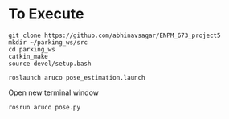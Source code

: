 # To Execute

```
git clone https://github.com/abhinavsagar/ENPM_673_project5
mkdir ~/parking_ws/src
cd parking_ws
catkin_make
source devel/setup.bash
```

```
roslaunch aruco pose_estimation.launch 
```

Open new terminal window
```
rosrun aruco pose.py 
```
